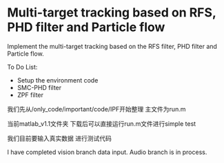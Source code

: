 # Multi-target tracking based on RFS, PHD filter and Particle flow
 
Implement the multi-target tracking based on the RFS filter, PHD filter and Particle flow. 

To Do List:
- Setup the environment code
- SMC-PHD filter
- ZPF filter

我们先从/only_code/important/code/IPF开始整理
主文件为run.m

当前matlab_v1.1文件夹 下载后可以直接运行run.m文件进行simple test

我们目前要输入真实数据 进行测试代码


I have completed vision branch data input. Audio branch is in process.
